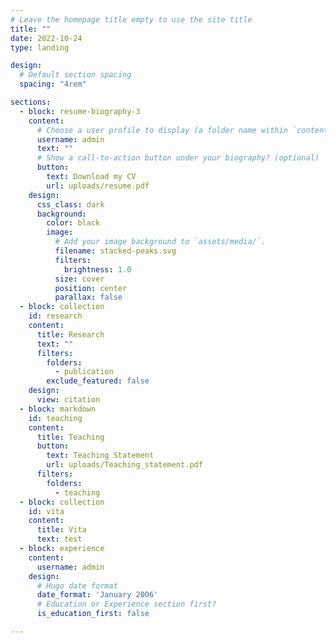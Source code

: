 ```yaml
---
# Leave the homepage title empty to use the site title
title: ""
date: 2022-10-24
type: landing

design:
  # Default section spacing
  spacing: "4rem"

sections:
  - block: resume-biography-3
    content:
      # Choose a user profile to display (a folder name within `content/authors/`)
      username: admin
      text: ""
      # Show a call-to-action button under your biography? (optional)
      button:
        text: Download my CV
        url: uploads/resume.pdf
    design:
      css_class: dark
      background:
        color: black
        image:
          # Add your image background to `assets/media/`.
          filename: stacked-peaks.svg
          filters:
            brightness: 1.0
          size: cover
          position: center
          parallax: false
  - block: collection
    id: research
    content:
      title: Research
      text: ""
      filters:
        folders:
          - publication
        exclude_featured: false
    design:
      view: citation
  - block: markdown
    id: teaching
    content:
      title: Teaching
      button:
        text: Teaching Statement
        url: uploads/Teaching_statement.pdf
      filters:
        folders:
          - teaching
  - block: collection
    id: vita
    content:
      title: Vita
      text: test
  - block: experience
    content:
      username: admin
    design:
      # Hugo date format
      date_format: 'January 2006'
      # Education or Experience section first?
      is_education_first: false

---
```

